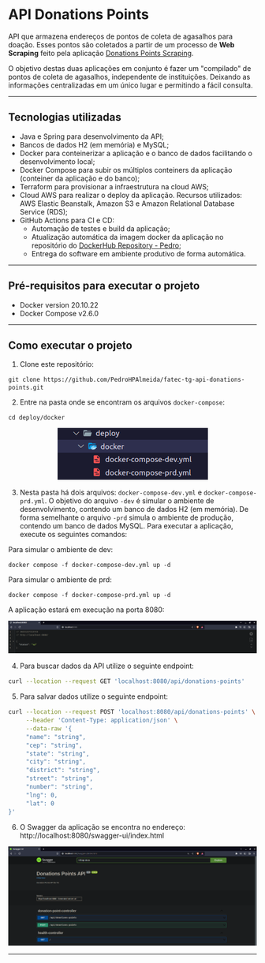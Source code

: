 # API Donations Points

API que armazena endereços de pontos de coleta de agasalhos para doação. Esses pontos são coletados a partir de um processo de **Web Scraping** feito pela aplicação [Donations Points Scraping](https://github.com/PedroHPAlmeida/fatec-tg-scraping-donations-points).

O objetivo destas duas aplicações em conjunto é fazer um "compilado" de pontos de coleta de agasalhos, independente de instituições. Deixando as informações centralizadas em um único lugar e permitindo a fácil consulta.
______
## Tecnologias utilizadas

* Java e Spring para desenvolvimento da API;
* Bancos de dados H2 (em memória) e MySQL; 
* Docker para conteinerizar a aplicação e o banco de dados facilitando o desenvolvimento local;
* Docker Compose para subir os múltiplos conteiners da aplicação (conteiner da aplicação e do banco);
* Terraform para provisionar a infraestrutura na cloud AWS;
* Cloud AWS para realizar o deploy da aplicação. Recursos utilizados: AWS Elastic Beanstalk, Amazon S3 e Amazon Relational Database Service (RDS);
* GitHub Actions para CI e CD:
    - Automação de testes e build da aplicação;
    - Atualização automática da imagem docker da aplicação no repositório do [DockerHub Repository - Pedro](https://hub.docker.com/repository/docker/pedro6571/fatec-tg-api-donations-points);
    - Entrega do software em ambiente produtivo de forma automática. 

______
## Pré-requisitos para executar o projeto

* Docker version 20.10.22
* Docker Compose v2.6.0

______
## Como executar o projeto

1. Clone este repositório:

```
git clone https://github.com/PedroHPAlmeida/fatec-tg-api-donations-points.git
```

2. Entre na pasta onde se encontram os arquivos ```docker-compose```:
```
cd deploy/docker
```
<div align="center">

![docker compose files](img/docker-compose.png)

</div>

3. Nesta pasta há dois arquivos: ```docker-compose-dev.yml``` e ```docker-compose-prd.yml```. O objetivo do arquivo ```-dev``` é simular o ambiente de desenvolvimento, contendo um banco de dados H2 (em memória). De forma semelhante o arquivo ```-prd``` simula o ambiente de produção, contendo um banco de dados MySQL. Para executar a aplicação, execute os seguintes comandos:

Para simular o ambiente de dev:
```
docker compose -f docker-compose-dev.yml up -d
```
Para simular o ambiente de prd:
```
docker compose -f docker-compose-prd.yml up -d
```
A aplicação estará em execução na porta 8080:

![http://localhost:8080](img/localhost.png)


4. Para buscar dados da API utilize o seguinte endpoint:

```bash
curl --location --request GET 'localhost:8080/api/donations-points'
```

5. Para salvar dados utilize o seguinte endpoint:
```bash
curl --location --request POST 'localhost:8080/api/donations-points' \
     --header 'Content-Type: application/json' \
     --data-raw '{
     "name": "string",
     "cep": "string",
     "state": "string",
     "city": "string",
     "district": "string",
     "street": "string",
     "number": "string",
     "lng": 0,
     "lat": 0
}'
```

6. O Swagger da aplicação se encontra no endereço: http://localhost:8080/swagger-ui/index.html

![Swagger](img/swagger.png)
______
